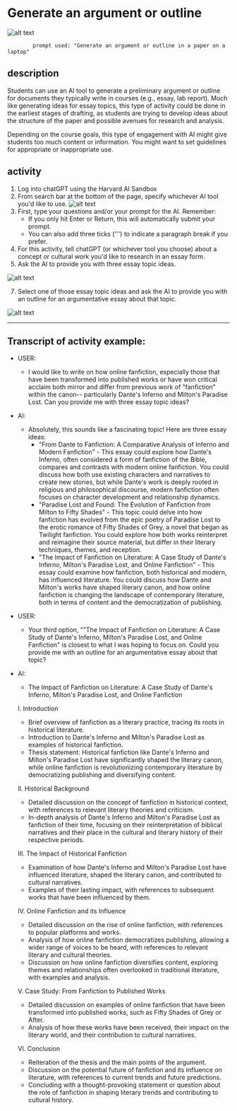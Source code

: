 # Generate an argument or outline

![alt text](https://files.slack.com/files-pri/T0HTW3H0V-F060R8SEUQN/draft_or_revise_essay.png?pub_secret=d6c07e6077)

            prompt used: "Generate an argument or outline in a paper on a laptop"
   

## description
Students can use an AI tool to generate a preliminary argument or outline for documents they typically write in courses (e.g., essay, lab report). Much like generating ideas for essay topics, this type of activity could be done in the earliest stages of drafting, as students are trying to develop ideas about the structure of the paper and possible avenues for research and analysis.

Depending on the course goals, this type of engagement with AI might give students too much content or information. You might want to set guidelines for appropriate or inappropriate use. 

## activity
1. Log into chatGPT using the Harvard AI Sandbox
2. From search bar at the bottom of the page, specify whichever AI tool you'd like to use.
![alt text](https://files.slack.com/files-pri/T0HTW3H0V-F060SAFF0TE/video_to_gif__5_..gif?pub_secret=b0169f7439)
4. First, type your questions and/or your prompt for the AI. Remember: 
    * If you only hit Enter or Return, this will automatically submit your prompt. 
    * You can also add three ticks (''') to indicate a paragraph break if you prefer.
5. For this activity, tell chatGPT (or whichever tool you choose) about a concept or cultural work you'd like to research in an essay form.
6. Ask the AI to provide you with three essay topic ideas.
 
![alt text](https://files.slack.com/files-pri/T0HTW3H0V-F0613PGMCUR/screenshot_2023-10-11_at_2.11.45_pm.png?pub_secret=6db9bfa9c1)

7. Select one of those essay topic ideas and ask the AI to provide you with an outline for an argumentative essay about that topic.

![alt text](https://files.slack.com/files-pri/T0HTW3H0V-F060R515HJN/screenshot_2023-10-11_at_2.13.50_pm.png?pub_secret=8846169bc6)

--- 

## Transcript of activity example:

* USER:
    * I would like to write on how online fanfiction, especially those that have been transformed into published works or have won critical acclaim both mirror and differ from previous work of "fanfiction" within the canon-- particularly Dante's Inferno and Milton's Paradise Lost. Can you provide me with three essay topic ideas?
* AI: 
    * Absolutely, this sounds like a fascinating topic! Here are three essay ideas:
        * "From Dante to Fanfiction: A Comparative Analysis of Inferno and Modern Fanfiction" - This essay could explore how Dante's Inferno, often considered a form of fanfiction of the Bible, compares and contrasts with modern online fanfiction. You could discuss how both use existing characters and narratives to create new stories, but while Dante's work is deeply rooted in religious and philosophical discourse, modern fanfiction often focuses on character development and relationship dynamics.
        * "Paradise Lost and Found: The Evolution of Fanfiction from Milton to Fifty Shades" - This topic could delve into how fanfiction has evolved from the epic poetry of Paradise Lost to the erotic romance of Fifty Shades of Grey, a novel that began as Twilight fanfiction. You could explore how both works reinterpret and reimagine their source material, but differ in their literary techniques, themes, and reception.
        * "The Impact of Fanfiction on Literature: A Case Study of Dante's Inferno, Milton's Paradise Lost, and Online Fanfiction" - This essay could examine how fanfiction, both historical and modern, has influenced literature. You could discuss how Dante and Milton's works have shaped literary canon, and how online fanfiction is changing the landscape of contemporary literature, both in terms of content and the democratization of publishing.
* USER:
    * Your third option, ""The Impact of Fanfiction on Literature: A Case Study of Dante's Inferno, Milton's Paradise Lost, and Online Fanfiction" is closest to what I was hoping to focus on. Could you provide me with an outline for an argumentative essay about that topic?
* AI: 
    * The Impact of Fanfiction on Literature: A Case Study of Dante's Inferno, Milton's Paradise Lost, and Online Fanfiction

    I. Introduction
   - Brief overview of fanfiction as a literary practice, tracing its roots in historical literature.
   - Introduction to Dante's Inferno and Milton's Paradise Lost as examples of historical fanfiction.
   - Thesis statement: Historical fanfiction like Dante's Inferno and Milton's Paradise Lost have significantly shaped the literary canon, while online fanfiction is revolutionizing contemporary literature by democratizing publishing and diversifying content.

    II. Historical Background
   - Detailed discussion on the concept of fanfiction in historical context, with references to relevant literary theories and criticism.
   - In-depth analysis of Dante's Inferno and Milton's Paradise Lost as fanfiction of their time, focusing on their reinterpretation of biblical narratives and their place in the cultural and literary history of their respective periods.

    III. The Impact of Historical Fanfiction
   - Examination of how Dante's Inferno and Milton's Paradise Lost have influenced literature, shaped the literary canon, and contributed to cultural narratives.
   - Examples of their lasting impact, with references to subsequent works that have been influenced by them.

    IV. Online Fanfiction and its Influence
   - Detailed discussion on the rise of online fanfiction, with references to popular platforms and works.
   - Analysis of how online fanfiction democratizes publishing, allowing a wider range of voices to be heard, with references to relevant literary and cultural theories.
   - Discussion on how online fanfiction diversifies content, exploring themes and relationships often overlooked in traditional literature, with examples and analysis.

    V. Case Study: From Fanfiction to Published Works
   - Detailed discussion on examples of online fanfiction that have been transformed into published works, such as Fifty Shades of Grey or After.
   - Analysis of how these works have been received, their impact on the literary world, and their contribution to cultural narratives.

    VI. Conclusion
   - Reiteration of the thesis and the main points of the argument.
   - Discussion on the potential future of fanfiction and its influence on literature, with references to current trends and future predictions.
   - Concluding with a thought-provoking statement or question about the role of fanfiction in shaping literary trends and contributing to cultural history.

